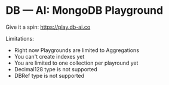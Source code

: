 # DB — AI: MongoDB Playground 

Give it a spin: https://play.db-ai.co

Limitations:

* Right now Playgrounds are limited to Aggregations
* You can't create indexes yet
* You are limited to one collection per playround yet
* Decimal128 type is not supported
* DBRef type is not supported
